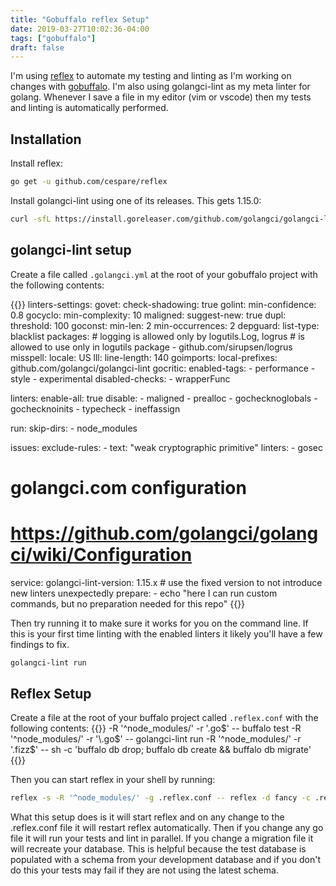 ```yaml
---
title: "Gobuffalo reflex Setup"
date: 2019-03-27T10:02:36-04:00
tags: ["gobuffalo"]
draft: false
---
```


I'm using [reflex](https://github.com/cespare/reflex) to automate my testing and linting as I'm working on changes with
[gobuffalo](https://gobuffalo.io).  I'm also using golangci-lint as my meta linter for golang.  Whenever I save a file
in my editor (vim or vscode) then my tests and linting is automatically performed.


## Installation

Install reflex:

```sh
go get -u github.com/cespare/reflex
```

Install golangci-lint using one of its releases.   This gets 1.15.0:

```sh
curl -sfL https://install.goreleaser.com/github.com/golangci/golangci-lint.sh | sh -s -- -b $(go env GOPATH)/bin v1.15.0
```

## golangci-lint setup

Create a file called `.golangci.yml` at the root of your gobuffalo project with the following contents:

{{<highlight yml>}}
linters-settings:
  govet:
    check-shadowing: true
  golint:
    min-confidence: 0.8
  gocyclo:
    min-complexity: 10
  maligned:
    suggest-new: true
  dupl:
    threshold: 100
  goconst:
    min-len: 2
    min-occurrences: 2
  depguard:
    list-type: blacklist
    packages:
      # logging is allowed only by logutils.Log, logrus
      # is allowed to use only in logutils package
      - github.com/sirupsen/logrus
  misspell:
    locale: US
  lll:
    line-length: 140
  goimports:
    local-prefixes: github.com/golangci/golangci-lint
  gocritic:
    enabled-tags:
      - performance
      - style
      - experimental
    disabled-checks:
      - wrapperFunc

linters:
  enable-all: true
  disable:
    - maligned
    - prealloc
    - gochecknoglobals
    - gochecknoinits
    - typecheck
    - ineffassign

run:
  skip-dirs:
    - node_modules

issues:
  exclude-rules:
    - text: "weak cryptographic primitive"
      linters:
        - gosec

# golangci.com configuration
# https://github.com/golangci/golangci/wiki/Configuration
service:
  golangci-lint-version: 1.15.x # use the fixed version to not introduce new linters unexpectedly
  prepare:
    - echo "here I can run custom commands, but no preparation needed for this repo"
{{</highlight>}}

Then try running it to make sure it works for you on the command line.   If this is your first time linting with the
enabled linters it likely you'll have a few findings to fix.

```sh
golangci-lint run
```

## Reflex Setup

Create a file at the root of your buffalo project called `.reflex.conf` with the following contents:
{{<highlight sh>}}
-R '^node_modules/' -r '\.go$' -- buffalo test
-R '^node_modules/' -r '\.go$' -- golangci-lint run
-R '^node_modules/' -r '\.fizz$' -- sh -c 'buffalo db drop; buffalo db create && buffalo db migrate'
{{</highlight>}}

Then you can start reflex in your shell by running:

```sh
reflex -s -R '^node_modules/' -g .reflex.conf -- reflex -d fancy -c .reflex.conf
```

What this setup does is it will start reflex and on any change to the .reflex.conf file it will restart reflex
automatically.   Then if you change any go file it will run your tests and lint in parallel.
If you change a migration file it will recreate your database.  This is helpful because the test database is populated
with a schema from your development database and if you don't do this your tests may fail if they are not using the latest
schema.


